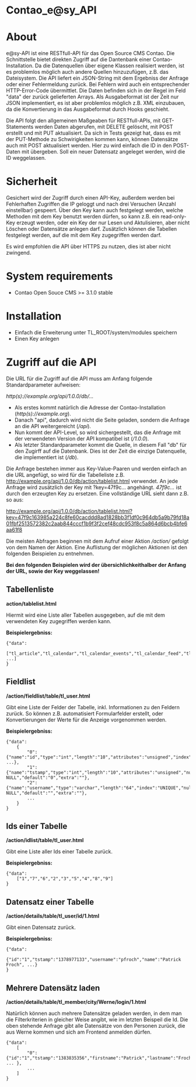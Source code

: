 Contao_e@sy_API
===============

# About

e@sy-API ist eine RESTfull-API für das Open Source CMS Contao. Die Schnittstelle bietet direkten Zugriff auf die Dantenbank einer Contao-Installation. Da die Datenquellen über eigene Klassen realisiert werden, ist es problemlos möglich auch andere Quellen hinzuzufügen, z.B. das Dateisystem. Die API liefert ein JSON-String mit dem Ergebniss der Anfrage oder einer Fehlermeldung zurück. Bei Fehlern wird auch ein entsprechender HTTP-Error-Code übermittlet. Die Daten befinden sich in der Regel im Feld "data" der zurück gelieferten Arrays. Als Ausgabeformat ist der Zeit nur JSON implementiert, es ist aber problemlos möglich z.B. XML einzubauen, da die Konvertierung in das Ausgabeformat durch Hooks geschieht.

Die API folgt den allgemeinen Maßgeaben für RESTfull-APIs, mit GET-Statements werden Daten abgerufen, mit DELETE gelöscht, mit POST erstellt und mit PUT aktualisiert. Da sich in Tests gezeigt hat, dass es mit der PUT-Methode zu Schwirigkeiten kommen kann, können Datensätze auch mit POST aktualisiert werden. Hier zu wird einfach die ID in den POST-Daten mit übergeben. Soll ein neuer Datensatz angeleget werden, wird die ID weggelassen.

# Sicherheit

Gesichert wird der Zugriff durch einen API-Key, außerdem werden bei Fehlerhaften Zugriffen die IP geloggt und nach drei Versuchen (Anzahl einstellbar) gespeert. Über den Key kann auch festgelegt werden, welche Methoden mit dem Key benutzt werden dürfen, so kann z.B. ein read-only-Key erzeugt werden, oder ein Key der nur Lesen und Aktulisieren, aber nicht Löschen oder Datensätze anlegen darf. Zusätzlich können die Tabellen festgelegt werden, auf die mit dem Key zugegriffen werden darf.

Es wird empfohlen die API über HTTPS zu nutzen, dies ist aber nicht zwingend.

# System requirements

 * Contao Open Souce CMS >= 3.1.0 stable


# Installation

 * Einfach die Erweiterung unter TL_ROOT/system/modules speichern
 * Einen Key anlegen


# Zugriff auf die API

Die URL für die Zugriff auf die API muss am Anfang folgende Standardparameter aufweisen:

*http(s)://example.org/api/1.0.0/db/...*

* Als erstes kommt natürlich die Adresse der Contao-Installation (*http(s)://example.org*).
* Danach "api", dadurch wird nicht die Seite geladen, sondern die Anfrage an die API weitergereicht (*/api*).
* Nun kommt der API-Level, so wird sichergestellt, das die Anfrage mit der verwendeten Version der API kompatibel ist (*/1.0.0*).
* Als letzter Standardparameter kommt die Quelle, in diesem Fall "db" für den Zugirff auf die Datenbank. Dies ist der Zeit die einzige Datenquelle, die implementiert ist (*/db*).

Die Anfrage bestehen immer aus Key-Value-Paaren und werden einfach an die URL angefügt, so wird für die Tabelleliste z.B. http://example.org/api/1.0.0/db/action/tablelist.html verwendet.
An jede Anfrage wird zusätzlich der Key mit ?key=47f9c... angehängt. *47f9c...* ist durch den erzeugten Key zu ersetzen. Eine vollständige URL sieht dann z.B. so aus:

http://example.org/api/1.0.0/db/action/tablelist.html?key=47f9c163985a224c8fe60cacddd8ad1828bb3f1df0c964db5a9b79fd18a01fbf2513572382c2aab844cccf1b9f3f2cef48cdc953f8c5a864d6bcb4bfe6aa61f8

Die meisten Abfragen beginnen mit dem Aufruf einer Aktion */action/* gefolgt von dem Namen der Aktion. Eine Auflistung der möglichen Aktionen ist den folgenden Beispielen zu entnehmen.

**Bei den folgenden Beispielen wird der übersichlichkeithalber der Anfang der URL, sowie der Key weggelassen!**

## Tabellenliste

**action/tablelist.html**

Hiermit wird eine Liste aller Tabellen ausgegeben, auf die mit dem verwendeten Key zugegriffen werden kann.

**Beispielergebniss:**

```
{"data":
    ["tl_article","tl_calendar","tl_calendar_events","tl_calendar_feed","tl_comments","tl_content", ...]
}
```

## Fieldlist

**/action/fieldlist/table/tl_user.html**

Gibt eine Liste der Felder der Tabelle, inkl. Informationen zu den Feldern zurück. So können z.B. automatisiert Formularfelder erstellt, oder Konvertierungen der Werte für die Anzeige vorgenommen werden.

**Beispielergebniss:**

```
{"data":
    {
        "0":{"name":"id","type":"int","length":"10","attributes":"unsigned","index":"PRIMARY", ...},
        "1":{"name":"tstamp","type":"int","length":"10","attributes":"unsigned","null":"NOT NULL","default":"0","extra":""},
        "2":{"name":"username","type":"varchar","length":"64","index":"UNIQUE","null":"NOT NULL","default":"","extra":""},
        ...
    }
}
```

## Ids einer Tabelle

**/action/idlist/table/tl_user.html**

Gibt eine Liste aller Ids einer Tabelle zurück.

**Beispielergebniss:**

```
{"data":
    ["1","7","6","2","3","5","4","8","9"]
}
```

## Datensatz einer Tabelle

**/action/details/table/tl_user/id/1.html**

Gibt einen Datensatz zurück.

**Beispielergebniss:**

```
{"data":
    {"id":"1","tstamp":"1378977133","username":"pfroch","name":"Patrick Froch", ...}
}
```

## Mehrere Datensätz laden

**/action/details/table/tl_member/city/Werne/login/1.html**

Natürlich können auch mehrere Datensätze geladen werden, in dem man die Filterkriterien in gleicher Weise angibt, wie im letzten Beispeil die Id. Die oben stehende Anfrage gibt alle Datensätze von den Personen zurück, die aus Werne kommen und sich am Frontend anmelden dürfen.

```
{"data":
    [
        "0":{"id":"1","tstamp":"1383835356","firstname":"Patrick","lastname":"Froch", ... },
        ...
    ]
}
```